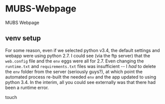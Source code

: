 # MUBS-Webpage
MUBS Webpage

## venv setup

For some reason, even if we selected python v3.4, the default settings and webapp were using python 2.7. I could see (via the ftp server) that the `web.config` file and the `env` eggs were all for 2.7. Even changing the `runtime.txt` and `requirements.txt` files was insufficient -- I *had* to delete the `env` folder from the server (seriously guys?), at which point the automated process re-built the needed `env` and the app updated to using python 3.4. In the interim, all you could see externally was that there had been a runtime error.

touch
